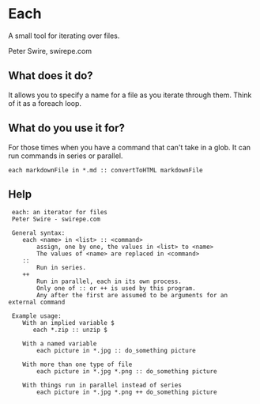 # Each

A small tool for iterating over files.

Peter Swire, swirepe.com

## What does it do?

It allows you to specify a name for a file as you iterate through them.  Think of it as a foreach loop.

## What do you use it for?

For those times when you have a command that can't take in a glob.  It can run commands in series or parallel.

    each markdownFile in *.md :: convertToHTML markdownFile


## Help

	 each: an iterator for files
	 Peter Swire - swirepe.com
	     
	 General syntax:
	    each <name> in <list> :: <command>
	        assign, one by one, the values in <list> to <name>
	        The values of <name> are replaced in <command>
	    ::
	        Run in series.
	    ++
	        Run in parallel, each in its own process.
	        Only one of :: or ++ is used by this program.  
	        Any after the first are assumed to be arguments for an external command
	       
	 Example usage:
	    With an implied variable $
	       each *.zip :: unzip $
	     
	    With a named variable
	        each picture in *.jpg :: do_something picture
	     
	    With more than one type of file
	        each picture in *.jpg *.png :: do_something picture
	    
	    With things run in parallel instead of series
	        each picture in *.jpg *.png ++ do_something picture